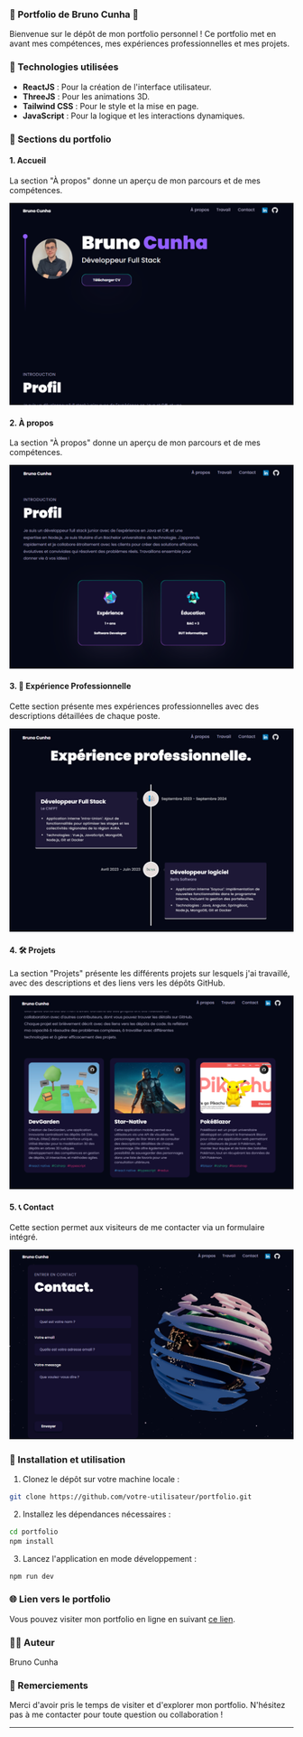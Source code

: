 ### 🌟 Portfolio de Bruno Cunha 🌟

Bienvenue sur le dépôt de mon portfolio personnel ! Ce portfolio met en avant mes compétences, mes expériences professionnelles et mes projets.

### 🚀 Technologies utilisées

- **ReactJS** : Pour la création de l'interface utilisateur.
- **ThreeJS** : Pour les animations 3D.
- **Tailwind CSS** : Pour le style et la mise en page.
-  **JavaScript** : Pour la logique et les interactions dynamiques.

### 📂 Sections du portfolio


#### 1. Accueil

La section "À propos" donne un aperçu de mon parcours et de mes compétences.

![Accueil](./screenshots/home.png)

#### 2. À propos

La section "À propos" donne un aperçu de mon parcours et de mes compétences.

![À propos](./screenshots/about.png)

#### 3. 💼 Expérience Professionnelle

Cette section présente mes expériences professionnelles avec des descriptions détaillées de chaque poste.

![Expérience Professionnelle](./screenshots/experience.png)

#### 4. 🛠️ Projets

La section "Projets" présente les différents projets sur lesquels j'ai travaillé, avec des descriptions et des liens vers les dépôts GitHub.

![Projets](./screenshots/projects.png)

#### 5. 📞 Contact

Cette section permet aux visiteurs de me contacter via un formulaire intégré.

![Contact](./screenshots/contact.png)

### 🔧 Installation et utilisation

1. Clonez le dépôt sur votre machine locale :

```bash
git clone https://github.com/votre-utilisateur/portfolio.git
```

2. Installez les dépendances nécessaires :

```bash
cd portfolio
npm install
```

3. Lancez l'application en mode développement :

```bash
npm run dev
```

### 🌐 Lien vers le portfolio

Vous pouvez visiter mon portfolio en ligne en suivant [ce lien]([https://votre-lien-portfolio.com](https://codefirst.iut.uca.fr/containers/brunoda_costa_cunha-portfolio)).

### 👨‍💻 Auteur

Bruno Cunha

### 🙏 Remerciements

Merci d'avoir pris le temps de visiter et d'explorer mon portfolio. N'hésitez pas à me contacter pour toute question ou collaboration !

---
